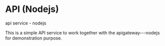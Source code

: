 # API (Nodejs)

api service - nodejs

This is a simple API service to work together with the apigateway---nodejs for demonstration purpose.


